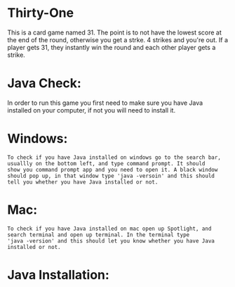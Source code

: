 # Thirty-One
  This is a card game named 31. The point is to not have the lowest score at the end of the round, otherwise you get a strke. 4 strikes     and you're out. If a player gets 31, they instantly win the round and each other player gets a strike.
  
  
  
# Java Check:
  In order to run this game you first need to make sure you have Java installed on your computer, if not you will need to install it.
  
  # Windows:
    To check if you have Java installed on windows go to the search bar, usuallly on the bottom left, and type command prompt. It should
    show you command prompt app and you need to open it. A black window should pop up, in that window type 'java -versoin' and this should
    tell you whether you have Java installed or not.
    
  # Mac:
    To check if you have Java installed on mac open up Spotlight, and search terminal and open up terminal. In the terminal type
    'java -version' and this should let you know whether you have Java installed or not.
    
# Java Installation:
  
